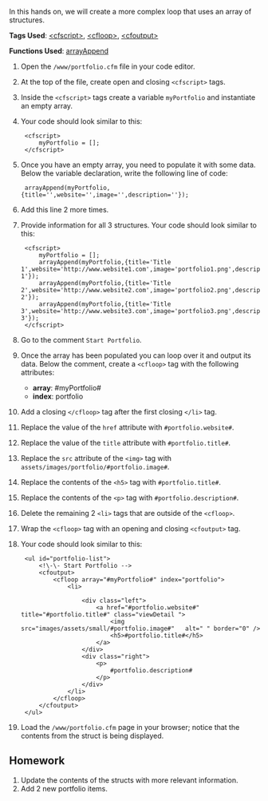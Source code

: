 In this hands on, we will create a more complex loop that uses an array of structures.

**Tags Used**: [\<cfscript>](https://helpx.adobe.com/coldfusion/cfml-reference/coldfusion-tags/tags-r-s/cfscript.html), [\<cfloop>](https://helpx.adobe.com/coldfusion/cfml-reference/coldfusion-tags/tags-j-l/cfloop.html), [\<cfoutput>](https://helpx.adobe.com/coldfusion/cfml-reference/coldfusion-tags/tags-m-o/cfoutput.html)

**Functions Used**: [arrayAppend](https://helpx.adobe.com/coldfusion/cfml-reference/coldfusion-functions/functions-a-b/arrayappend.html)

1. Open the `/www/portfolio.cfm` file in your code editor.
1. At the top of the file, create open and closing `<cfscript>` tags.
1. Inside the `<cfscript>` tags create a variable `myPortfolio` and instantiate an empty array.
1. Your code should look similar to this:

        <cfscript>
            myPortfolio = [];
        </cfscript>

1. Once you have an empty array, you need to populate it with some data. Below the variable declaration, write the following line of code:

        arrayAppend(myPortfolio,{title='',website='',image='',description=''});

1. Add this line 2 more times.
1. Provide information for all 3 structures. Your code should look similar to this:

        <cfscript>
            myPortfolio = [];
            arrayAppend(myPortfolio,{title='Title 1',website='http://www.website1.com',image='portfolio1.png',description='Description 1'});
            arrayAppend(myPortfolio,{title='Title 2',website='http://www.website2.com',image='portfolio2.png',description='Description 2'});
            arrayAppend(myPortfolio,{title='Title 3',website='http://www.website3.com',image='portfolio3.png',description='Description 3'});
        </cfscript>

1. Go to the comment `Start Portfolio`.
1. Once the array has been populated you can loop over it and output its data. Below the comment, create a `<cfloop>` tag with the following attributes:
    * **array**: #myPortfolio#
    * **index**: portfolio
1. Add a closing `</cfloop>` tag after the first closing `</li>` tag.
1. Replace the value of the `href` attribute with `#portfolio.website#`.
1. Replace the value of the `title` attribute with `#portfolio.title#`.
1. Replace the `src` attribute of the `<img>` tag with `assets/images/portfolio/#portfolio.image#`.
1. Replace the contents of the `<h5>` tag with `#portfolio.title#`.
1. Replace the contents of the `<p>` tag with `#portfolio.description#`.
1. Delete the remaining 2 `<li>` tags that are outside of the `<cfloop>`.
1. Wrap the `<cfloop>` tag with an opening and closing `<cfoutput>` tag.
1. Your code should look similar to this:

        <ul id="portfolio-list">
            <!\-\- Start Portfolio -->
            <cfoutput>
                <cfloop array="#myPortfolio#" index="portfolio">
                    <li>

                        <div class="left">
                            <a href="#portfolio.website#" title="#portfolio.title#" class="viewDetail ">
                                <img src="images/assets/small/#portfolio.image#"   alt=" " border="0" />
                                <h5>#portfolio.title#</h5>
                            </a>
                        </div>
                        <div class="right">
                            <p>
                                #portfolio.description#
                            </p>
                        </div>
                    </li>
                </cfloop>
            </cfoutput>
        </ul>

1. Load the `/www/portfolio.cfm` page in your browser; notice that the contents from the struct is being displayed.

Homework
--------

1. Update the contents of the structs with more relevant information.
2. Add 2 new portfolio items.